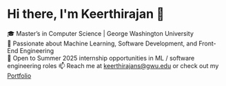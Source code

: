 # Hi there, I'm Keerthirajan 👋

🎓 Master’s in Computer Science | George Washington University  
🌟 Passionate about Machine Learning, Software Development, and Front-End Engineering  
🚀 Open to Summer 2025 internship opportunities in ML / software engineering roles 
📫 Reach me at keerthirajans@gwu.edu or check out my [Portfolio](https://keerthirajan-personal-portfolio.netlify.app/)  
